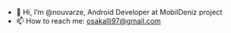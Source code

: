 - 👋 Hi, I’m @nouvarze, Android Developer at MobilDeniz project
- 📫 How to reach me: osakalli97@gmail.com

<!---
nouvarze/nouvarze is a ✨ special ✨ repository because its `README.md` (this file) appears on your GitHub profile.
You can click the Preview link to take a look at your changes.
--->
